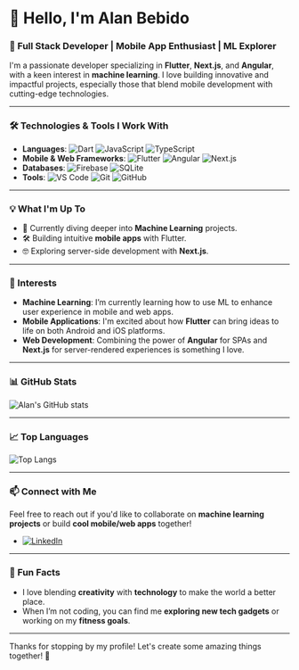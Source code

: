 # 👋 Hello, I'm Alan Bebido

### 🚀 Full Stack Developer | Mobile App Enthusiast | ML Explorer

I'm a passionate developer specializing in **Flutter**, **Next.js**, and **Angular**, with a keen interest in **machine learning**. I love building innovative and impactful projects, especially those that blend mobile development with cutting-edge technologies.

---

### 🛠 Technologies & Tools I Work With
- **Languages**: ![Dart](https://img.shields.io/badge/-Dart-0175C2?style=flat&logo=dart&logoColor=white) ![JavaScript](https://img.shields.io/badge/-JavaScript-F7DF1E?style=flat&logo=javascript&logoColor=black) ![TypeScript](https://img.shields.io/badge/-TypeScript-007ACC?style=flat&logo=typescript&logoColor=white)
- **Mobile & Web Frameworks**: ![Flutter](https://img.shields.io/badge/-Flutter-02569B?style=flat&logo=flutter&logoColor=white) ![Angular](https://img.shields.io/badge/-Angular-DD0031?style=flat&logo=angular&logoColor=white) ![Next.js](https://img.shields.io/badge/-Next.js-000000?style=flat&logo=next.js&logoColor=white)
- **Databases**: ![Firebase](https://img.shields.io/badge/-Firebase-FFCA28?style=flat&logo=firebase&logoColor=black) ![SQLite](https://img.shields.io/badge/-SQLite-003B57?style=flat&logo=sqlite&logoColor=white)
- **Tools**: ![VS Code](https://img.shields.io/badge/-VS%20Code-007ACC?style=flat&logo=visual-studio-code&logoColor=white) ![Git](https://img.shields.io/badge/-Git-F05032?style=flat&logo=git&logoColor=white) ![GitHub](https://img.shields.io/badge/-GitHub-181717?style=flat&logo=github&logoColor=white)

---

### 💡 What I'm Up To
- 🌱 Currently diving deeper into **Machine Learning** projects.
- 🛠 Building intuitive **mobile apps** with Flutter.
- 🤓 Exploring server-side development with **Next.js**.

---

### 🧠 Interests
- **Machine Learning**: I’m currently learning how to use ML to enhance user experience in mobile and web apps.
- **Mobile Applications**: I'm excited about how **Flutter** can bring ideas to life on both Android and iOS platforms.
- **Web Development**: Combining the power of **Angular** for SPAs and **Next.js** for server-rendered experiences is something I love.

---

### 📊 GitHub Stats
![Alan's GitHub stats](https://github-readme-stats.vercel.app/api?username=bebialen&show_icons=true&theme=react&hide_border=true)

---

### 📈 Top Languages
![Top Langs](https://github-readme-stats.vercel.app/api/top-langs/?username=bebialen&layout=compact&theme=react&hide_border=true)

---

### 📫 Connect with Me
Feel free to reach out if you'd like to collaborate on **machine learning projects** or build **cool mobile/web apps** together!
- [![LinkedIn](https://img.shields.io/badge/-LinkedIn-blue?style=flat&logo=Linkedin&logoColor=white)](https://www.linkedin.com/in/alanbebido) 

---

### 🎨 Fun Facts
- I love blending **creativity** with **technology** to make the world a better place.
- When I’m not coding, you can find me **exploring new tech gadgets** or working on my **fitness goals**.

---

Thanks for stopping by my profile! Let's create some amazing things together! 🚀
